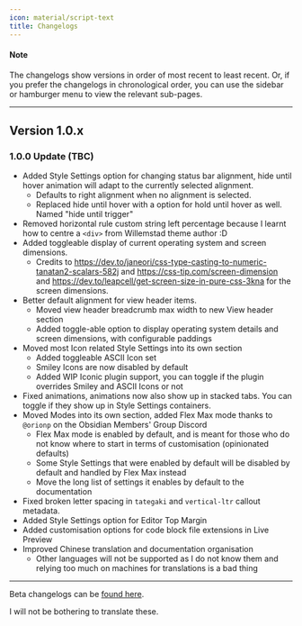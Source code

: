 ```yaml
---
icon: material/script-text
title: Changelogs
---
```


#### Note

The changelogs show versions in order of most recent to least recent.
Or, if you prefer the changelogs in chronological order, you can use
the sidebar or hamburger menu to view the relevant sub-pages.

___
## Version 1.0.x
### 1.0.0 Update (TBC)
- Added Style Settings option for changing status bar alignment, hide until hover animation will adapt to the currently selected alignment. 
	- Defaults to right alignment when no alignment is selected.
	- Replaced hide until hover with a option for hold until hover as well. Named "hide until trigger"
- Removed horizontal rule custom string left percentage because I learnt how to centre a `<div>` from Willemstad theme author :D
- Added toggleable display of current operating system and screen dimensions.
	- Credits to https://dev.to/janeori/css-type-casting-to-numeric-tanatan2-scalars-582j and https://css-tip.com/screen-dimension and https://dev.to/leapcell/get-screen-size-in-pure-css-3kna for the screen dimensions.
- Better default alignment for view header items.
	- Moved view header breadcrumb max width to new View header section 
	- Added toggle-able option to display operating system details and screen dimensions, with configurable paddings
- Moved most Icon related Style Settings into its own section
	- Added toggleable ASCII Icon set
	- Smiley Icons are now disabled by default
	- Added WIP Iconic plugin support, you can toggle if the plugin overrides Smiley and ASCII Icons or not
- Fixed animations, animations now also show up in stacked tabs. You can toggle if they show up in Style Settings containers.
- Moved Modes into its own section, added Flex Max mode thanks to `@orionp` on the Obsidian Members' Group Discord
	- Flex Max mode is enabled by default, and is meant for those who do not know where to start in terms of customisation (opinionated defaults)
	- Some Style Settings that were enabled by default will be disabled by default and handled by Flex Max instead
	- Move the long list of settings it enables by default to the documentation
- Fixed broken letter spacing in `tategaki` and `vertical-ltr` callout metadata.
- Added Style Settings option for Editor Top Margin
- Added customisation options for code block file extensions in Live Preview
 - Improved Chinese translation and documentation organisation
	- Other languages will not be supported as I do not know them and relying too much on machines for translations is a bad thing 

___
Beta changelogs can be [found here](./beta/index.md).

I will not be bothering to translate these.
